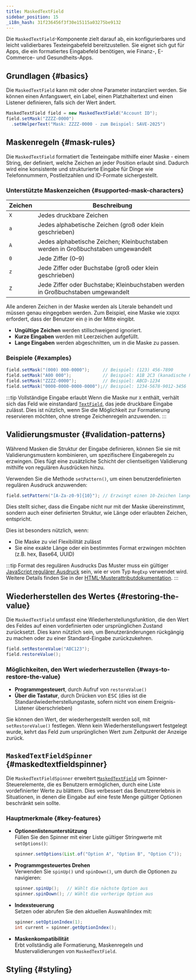 ```yaml
---
title: MaskedTextField
sidebar_position: 15
_i18n_hash: 31f236456f3f30e15115a03275be9132
---
```

<DocChip chip='shadow' />
<DocChip chip='name' label="dwc-textfield" />
<DocChip chip='since' label='24.10' />
<JavadocLink type="foundation" location="com/webforj/component/field/MaskedTextField" top='true'/>

Die `MaskedTextField`-Komponente zielt darauf ab, ein konfigurierbares und leicht validierbares Texteingabefeld bereitzustellen. Sie eignet sich gut für Apps, die ein formatiertes Eingabefeld benötigen, wie Finanz-, E-Commerce- und Gesundheits-Apps.

## Grundlagen {#basics}

Die `MaskedTextField` kann mit oder ohne Parameter instanziiert werden. Sie können einen Anfangswert, ein Label, einen Platzhaltertext und einen Listener definieren, falls sich der Wert ändert.

```java
MaskedTextField field = new MaskedTextField("Account ID");
field.setMask("ZZZZ-0000")
  .setHelperText("Mask: ZZZZ-0000 - zum Beispiel: SAVE-2025")
```

## Maskenregeln {#mask-rules}

Die `MaskedTextField` formatiert die Texteingabe mithilfe einer Maske - einem String, der definiert, welche Zeichen an jeder Position erlaubt sind. Dadurch wird eine konsistente und strukturierte Eingabe für Dinge wie Telefonnummern, Postleitzahlen und ID-Formate sichergestellt.

### Unterstützte Maskenzeichen {#supported-mask-characters}

| Zeichen | Beschreibung                                                                                 |
|---------|---------------------------------------------------------------------------------------------|
| `X`     | Jedes druckbare Zeichen                                                                     |
| `a`     | Jedes alphabetische Zeichen (groß oder klein geschrieben)                                   |
| `A`     | Jedes alphabetische Zeichen; Kleinbuchstaben werden in Großbuchstaben umgewandelt          |
| `0`     | Jede Ziffer (0–9)                                                                          |
| `z`     | Jede Ziffer oder Buchstabe (groß oder klein geschrieben)                                   |
| `Z`     | Jede Ziffer oder Buchstabe; Kleinbuchstaben werden in Großbuchstaben umgewandelt           |

Alle anderen Zeichen in der Maske werden als Literale behandelt und müssen genau eingegeben werden. 
Zum Beispiel, eine Maske wie `XX@XX` erfordert, dass der Benutzer ein `@` in der Mitte eingibt.

- **Ungültige Zeichen** werden stillschweigend ignoriert.
- **Kurze Eingaben** werden mit Leerzeichen aufgefüllt.
- **Lange Eingaben** werden abgeschnitten, um in die Maske zu passen.

### Beispiele {#examples}

```java
field.setMask("(000) 000-0000");     // Beispiel: (123) 456-7890
field.setMask("A00 000");            // Beispiel: A1B 2C3 (kanadische Postleitzahl)
field.setMask("ZZZZ-0000");          // Beispiel: ABCD-1234
field.setMask("0000-0000-0000-0000");// Beispiel: 1234-5678-9012-3456
```

:::tip Vollständige Eingabe erlaubt
Wenn die Maske nur `X` enthält, verhält sich das Feld wie einstandard [`TextField`](../text-field.md), das jede druckbare Eingabe zulässt. 
Dies ist nützlich, wenn Sie die Möglichkeit zur Formatierung reservieren möchten, ohne strenge Zeichenregeln anzuwenden.
:::

<ComponentDemo 
path='/webforj/maskedtextfield?' 
javaE='https://raw.githubusercontent.com/webforj/webforj-documentation/refs/heads/main/src/main/java/com/webforj/samples/views/fields/maskedtextfield/MaskedTextFieldView.java'
height='250px'
/>

## Validierungsmuster {#validation-patterns}

Während Masken die Struktur der Eingabe definieren, können Sie sie mit Validierungsmustern kombinieren, um spezifischere Eingaberegeln zu erzwingen. Dies fügt eine zusätzliche Schicht der clientseitigen Validierung mithilfe von regulären Ausdrücken hinzu.

Verwenden Sie die Methode `setPattern()`, um einen benutzerdefinierten regulären Ausdruck anzuwenden:

```java
field.setPattern("[A-Za-z0-9]{10}"); // Erzwingt einen 10-Zeichen langen alphanumerischen Code
```

Dies stellt sicher, dass die Eingabe nicht nur mit der Maske übereinstimmt, sondern auch einer definierten Struktur, wie Länge oder erlaubten Zeichen, entspricht.

Dies ist besonders nützlich, wenn:

- Die Maske zu viel Flexibilität zulässt
- Sie eine exakte Länge oder ein bestimmtes Format erzwingen möchten (z.B. hex, Base64, UUID)

:::tip Format des regulären Ausdrucks
Das Muster muss ein gültiger [JavaScript regulärer Ausdruck](https://developer.mozilla.org/en-US/docs/Web/JavaScript/Guide/Regular_expressions) sein, wie er vom Typ `RegExp` verwendet wird. Weitere Details finden Sie in der [HTML-Musterattributdokumentation](https://developer.mozilla.org/en-US/docs/Web/HTML/Attributes/pattern#overview).
:::

## Wiederherstellen des Wertes {#restoring-the-value}

Die `MaskedTextField` umfasst eine Wiederherstellungsfunktion, die den Wert des Feldes auf einen vordefinierten oder ursprünglichen Zustand zurücksetzt. 
Dies kann nützlich sein, um Benutzeränderungen rückgängig zu machen oder zu einer Standard-Eingabe zurückzukehren.

```java
field.setRestoreValue("ABC123");
field.restoreValue();
```

### Möglichkeiten, den Wert wiederherzustellen {#ways-to-restore-the-value}

- **Programmgesteuert**, durch Aufruf von `restoreValue()`
- **Über die Tastatur**, durch Drücken von <kbd>ESC</kbd> (dies ist die Standardwiederherstellungstaste, sofern nicht von einem Ereignis-Listener überschrieben)

Sie können den Wert, der wiederhergestellt werden soll, mit `setRestoreValue()` festlegen. Wenn kein Wiederherstellungswert festgelegt wurde, kehrt das Feld zum ursprünglichen Wert zum Zeitpunkt der Anzeige zurück.

<ComponentDemo 
path='/webforj/maskedtextfieldrestore?' 
javaE='https://raw.githubusercontent.com/webforj/webforj-documentation/refs/heads/main/src/main/java/com/webforj/samples/views/fields/maskedtextfield/MaskedTextFieldRestoreView.java'
height='200px'
/>

## `MaskedTextFieldSpinner` {#maskedtextfieldspinner}

Die `MaskedTextFieldSpinner` erweitert [`MaskedTextField`](#basics) um Spinner-Steuerelemente, die es Benutzern ermöglichen, durch eine Liste vordefinierter Werte zu blättern. 
Dies verbessert das Benutzererlebnis in Situationen, in denen die Eingabe auf eine feste Menge gültiger Optionen beschränkt sein sollte.

<ComponentDemo 
path='/webforj/maskedtextfieldspinner?' 
javaE='https://raw.githubusercontent.com/webforj/webforj-documentation/refs/heads/main/src/main/java/com/webforj/samples/views/fields/maskedtextfield/MaskedTextFieldSpinnerView.java'
height='120px'
/>

### Hauptmerkmale {#key-features}

- **Optionenlistenunterstützung**  
  Füllen Sie den Spinner mit einer Liste gültiger Stringwerte mit `setOptions()`:

  ```java
  spinner.setOptions(List.of("Option A", "Option B", "Option C"));
  ```

- **Programmgesteuertes Drehen**  
  Verwenden Sie `spinUp()` und `spinDown()`, um durch die Optionen zu navigieren:

  ```java
  spinner.spinUp();   // Wählt die nächste Option aus
  spinner.spinDown(); // Wählt die vorherige Option aus
  ```

- **Indexsteuerung**  
  Setzen oder abrufen Sie den aktuellen Auswahlindex mit:

  ```java
  spinner.setOptionIndex(1);
  int current = spinner.getOptionIndex();
  ```

- **Maskenkompatibilität**  
  Erbt vollständig alle Formatierung, Maskenregeln und Mustervalidierungen von `MaskedTextField`.

## Styling {#styling}

<TableBuilder name="MaskedTextField" />
